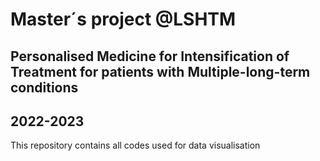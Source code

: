 # Master´s project @LSHTM
## Personalised Medicine for Intensification of Treatment for patients with Multiple-long-term conditions
## 2022-2023
This repository contains all codes used for data visualisation
